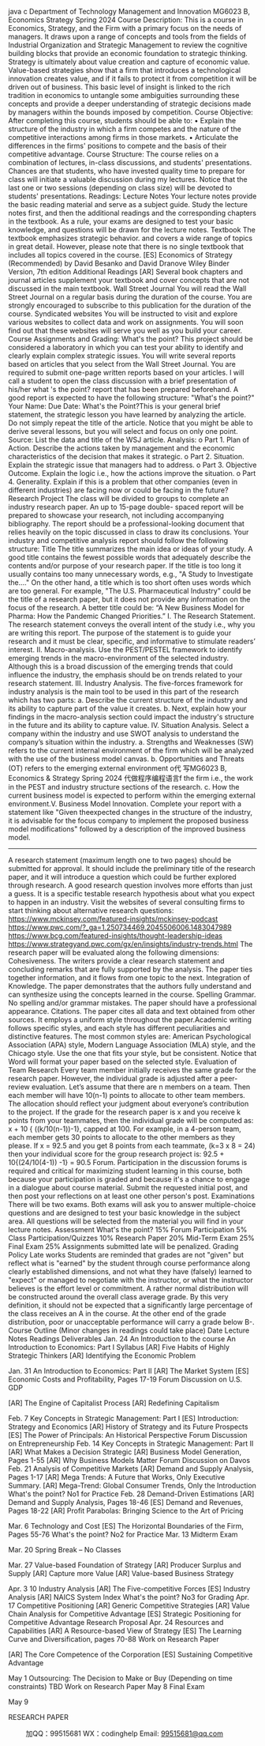 java c
Department of Technology Management and Innovation 
MG6023 B, Economics  Strategy 
Spring 2024 
Course Description: This is a course in Economics, Strategy, and the Firm with   a primary   focus   on the needs   of   managers.   It   draws upon   a range   of concepts   and tools   from   the   fields   of Industrial   Organization   and   Strategic   Management to review the cognitive building blocks that provide an economic foundation to strategic   thinking.   Strategy   is   ultimately   about   value   creation   and   capture   of   economic   value.   Value-based strategies   show   that   a   firm   that   introduces   a   technological   innovation   creates   value,   and   if it   fails   to   protect it from competition it will be driven out of   business. This basic level of   insight   is   linked to the   rich   tradition   in   economics   to   untangle   some   ambiguities   surrounding   these   concepts   and   provide   a   deeper understanding of strategic decisions made by managers within the bounds imposed by   competition.
Course Objective: 
After completing this course, students should be   able to:
•         Explain   the   structure   of   the   industry   in   which   a   firm   competes   and   the   nature   of   the competitive interactions among firms in those markets.
•         Articulate   the   differences   in   the   firms' positions   to   compete   and   the   basis   of   their   competitive advantage.
Course Structure: The   course   relies   on   a   combination   of   lectures,   in-class   discussions,   and   students'   presentations.   Chances are that   students, who have invested   quality time   to   prepare   for   class   will   initiate   a   valuable   discussion during my lectures. Notice that the   last   one   or   two   sessions   (depending   on   class   size)   will   be devoted to students' presentations.
Readings: 
Lecture Notes Your   lecture notes provide the basic reading   material   and   serve   as   a   subject   guide.   Study   the   lecture   notes first, and then the additional readings and the corresponding chapters   in the textbook.   As   a rule,   your   exams   are   designed   to   test   your   basic   knowledge,   and   questions   will   be   drawn   for   the   lecture   notes.
Textbook 
The   textbook emphasizes strategic   behavior. and covers a   wide   range of   topics in great detail. However,   please note that there is no single textbook that includes all topics   covered   in the   course.
[ES] Economics of Strategy (Recommended) 
by David Besanko and David Dranove Wiley Binder Version,    7th    edition
Additional Readings 
[AR] Several book chapters and   journal articles supplement your textbook and cover concepts that are   not discussed in the main textbook.
Wall Street Journal 
You   will   read   the   Wall   Street   Journal   on   a   regular   basis   during   the   duration   of the   course.   You   are   strongly encouraged to subscribe to this publication for the duration of   the   course.
Syndicated websites 
You will be instructed to visit and explore various websites to collect data   and work   on   assignments.   You will soon find out that these websites will serve you well   as   you build   your   career.
Course Assignments and Grading: 
What's the point? 
This project should be considered a laboratory in which you can   test   your   ability   to   identify   and   clearly   explain complex strategic issues. You will write several reports based on   articles   that   you   select   from the Wall   Street Journal. You are required to submit one-page written reports based on   your   articles.   I will   call   a   student   to   open   the   class   discussion   with   a   brief   presentation   of   his/her what 's the point? report that has been prepared beforehand.
A good report is expected to have the following   structure:
"What's the point?" 
Your Name:                                                                                                                                                                                                                                                                      Due Date:
What's the Point?This is your general brief   statement, the strategic lesson you have learned by analyzing   the   article.      Do not simply repeat the title of   the article. Notice that you might be able to   derive   several   lessons,   but you will select   and focus   on   only   one point.
Source:
List the data and title of   the   WSJ   article.
Analysis:
o   Part   1. Plan of   Action. Describe the actions taken by management and the economic characteristics   of   the   decision   that   makes   it   strategic.
o   Part 2.   Situation. Explain the strategic issue that managers had to address.
o   Part 3. Objective  Outcome. Explain the logic   i.e., how   the   actions   improve   the   situation.
o   Part 4. Generality. Explain if   this is   a   problem   that   other   companies   (even   in   different   industries)   are facing now or could be   facing in   the   future?
Research Project The   class will be   divided to   groups to   complete   an   industry   research   paper.   An   up   to   15-page   double-   spaced   report   will   be   prepared   to   showcase   your   research,   not   including   accompanying   bibliography.   The report should be a professional-looking document that relies heavily on the topic discussed in class   to draw its   conclusions.
Your industry and competitive analysis report should follow   the   following   structure:
Title The title   summarizes the main   idea   or   ideas   of   your   study. A   good   title   contains   the   fewest   possible   words   that   adequately   describe   the   contents   and/or   purpose   of   your   research   paper.   If   the   title   is   too long it usually contains too many unnecessary words, e.g., "A Study to Investigate the...." On the other   hand,   a   title   which   is   too   short   often   uses   words   which   are   too   general.   For   example,   "The   U.S.   Pharmaceutical Industry" could be the title of   a research paper, but it does not provide any information   on   the   focus   of the   research.   A better   title   could be:   “A New   Business   Model   for   Pharma:   How   the   Pandemic   Changed   Priorities.”
I.                         The Research Statement. The   research   statement   conveys   the   overall   intent   of   the   study   i.e., why you are writing this report. The purpose of   the statement is to guide your research   and it must be clear, specific, and informative to   stimulate readers’   interest.
II.                      Macro-analysis. Use   the   PEST/PESTEL   framework   to   identify   emerging   trends   in   the   macro-environment   of the   selected   industry.   Although   this   is   a   broad   discussion   of the   emerging trends that could influence the industry, the emphasis should be on trends related   to your research statement.
III.                Industry Analysis. The five-forces   framework   for industry   analysis   is   the   main   tool   to be   used   in   this   part   of   the   research   which   has   two   parts:
a.       Describe   the current structure   of the   industry   and   its   ability   to   capture   part   of the   value   it creates.
b.      Next,   explain   how   your   findings   in   the   macro-analysis   section   could   impact   the   industry's   structure in the future and its   ability to   capture value.
IV.                Situation    Analysis. Select    a    company   within   the    industry   and   use   SWOT   analysis   to   understand the company’s situation within the industry.
a.       Strengths   and Weaknesses   (SW) refers   to   the current internal   environment   of   the   firm   which   will   be   analyzed   with   the   use   of   the   business   model   canvas.
b.       Opportunities   and   Threats   (OT)   refers   to   the emerging external   environment   o代 写MG6023 B, Economics & Strategy Spring 2024
代做程序编程语言f the   firm   i.e.,   the   work   in   the   PEST   and   industry   structure   sections   of   the   research.
c.       How    the    current      business      model      is      expected      to      perform      within      the      emerging      external   environment.V. Business    Model    Innovation. Complete   your   report   with    a    statement   like    "Given   theexpected changes in the   structure of   the   industry,   it   is   advisable   for   the   focus   company   to   implement   the   proposed   business   model   modifications"   followed   by   a   description   of the   improved business model.
***
A research statement (maximum length one to two pages) should be submitted for   approval.   It should include the preliminary title of   the research paper, and it will introduce a   question which could be further explored through research. A good research question involves more efforts   than   just a guess. It is a specific testable research hypothesis   about what you   expect to happen   in   an   industry.      Visit the websites of   several consulting firms to start thinking about   alternative   research   questions: 
https://www.mckinsey.com/featured-insights/mckinsey-podcast 
https://www.pwc.com/?_ga=1.250734469.2045506006.1483047989 
https://www.bcg.com/featured-insights/thought-leadership-ideas 
https://www.strategyand.pwc.com/gx/en/insights/industry-trends.html 
The research paper will be evaluated along the following dimensions: Cohesiveness. The   writers provide   a   clear research   statement   and   concluding   remarks   that   are   fully   supported by the analysis. The paper ties together information, and it flows from one topic to the next. Integration    of Knowledge. The    paper    demonstrates    that    the    authors    fully    understand    and      can   synthesize using the concepts learned in the course.
Spelling  Grammar. No   spelling   and/or grammar mistakes.   The paper   should have   a professional   appearance.
Citations. The paper   cites   all   data   and   text   obtained   from   other   sources.   It   employs   a uniform   style   throughout the paper.Academic   writing   follows   specific   styles,   and   each   style   has   different   peculiarities   and   distinctive   features.   The   most   common   styles   are:   American   Psychological   Association   (APA)   style,   Modern   Language   Association   (MLA)   style,   and   the   Chicago   style.   Use   the   one   that   fits   your   style,   but   be   consistent. Notice that Word will format your paper based on the selected   style.
Evaluation of Team Research 
Every team member initially receives the same grade for the research paper.    However, the individual   grade is adjusted after a peer-review   evaluation.
Let’s   assume   that   there   are   n   members   on   a   team.   Then   each   member   will   have   10(n-1)   points   to   allocate   to    other    team   members.    The    allocation    should    reflect    your   judgment    about    everyone’s   contribution to the project. If   the grade for the research paper is x   and you receive k points   from your teammates, then the individual grade will be computed as: x +   10   {   ((k/10(n-1))-1},   capped   at   100.
For example, in a 4-person team, each member gets 30 points to allocate to the other members as they   please. If   x = 92.5 and you get 8 points from each teammate, (k=3 x 8 = 24) then your individual score   for the group research project   is: 92.5 +   10{(24/10(4-1)) -1} =   90.5
Forum. Participation in the discussion forums is required and   critical   for maximizing   student learning in this course, both because your participation is graded and because it's   a   chance to   engage   in a dialogue about course material.   Submit the requested initial post, and   then post   your reflections      on at least one   other person's post.
Examinations There   will   be   two   exams.   Both   exams   will   ask   you   to   answer   multiple-choice   questions   and   are   designed   to   test   your   basic   knowledge   in   the   subject   area.   All   questions   will   be   selected   from   the   material you will find in your lecture notes.
Assessment 
What's the point?   15%         Forum Participation 5%
Class Participation/Quizzes   10%
Research Paper 20%         Mid-Term Exam 25%   Final Exam 25%
Assignments submitted late will be penalized.
Grading Policy Late   works   Students   are   reminded   that   grades   are   not   "given"   but   reflect   what   is   "earned"   by   the   student   through   course   performance   along   clearly   established   dimensions,   and   not   what   they   have   (falsely) learned   to "expect" or   managed   to   negotiate   with   the instructor, or   what   the instructor   believes   is the effort level or commitment. A   rather normal   distribution   will   be   constructed   around   the   overall   class   average   grade.   By   this   very   definition,   it   should   not   be   expected   that   a   significantly   large   percentage of   the class receives an A in the course.   At   the   other   end   of   the   grade   distribution, poor   or unacceptable   performance will   carry   a   grade   below   B-.
Course Outline (Minor changes in   readings could take place) 
Date 
Lecture Notes 
Readings 
Deliverables 
Jan. 24 
An Introduction to the course         An Introduction to Economics: Part I 
Syllabus 
[AR] Five Habits of Highly Strategic Thinkers 
[AR] Identifying the Economic Problem 

Jan. 31 
An Introduction to Economics: Part II [AR] The Market System [ES]    Economic Costs and Profitability, Pages 17-19 
Forum Discussion on U.S. GDP 


[AR] The Engine of Capitalist Process 
[AR] Redefining Capitalism 

Feb. 7 
Key Concepts in Strategic   Management: Part I 
[ES]    Introduction: Strategy and Economics 
[AR] History of Strategy and its Future Prospects 
[ES] The Power of Principals: An Historical Perspective 
Forum Discussion on Entrepreneurship 
Feb. 14 
Key Concepts in Strategic Management: Part II 
[AR] What Makes a Decision Strategic 
[AR] Business Model 
Generation, Pages 1-55 
[AR] Why Business Models Matter 
Forum Discussion on Davos 
Feb. 21 
Analysis of Competitive Markets 
[AR] Demand and Supply Analysis, Pages 1-17 
[AR] Mega Trends: A Future that 
Works, Only Executive Summary. 
[AR] Mega-Trend: Global Consumer Trends, Only the Introduction 
What's the point? No1 for Practice 
Feb. 28 
Demand-Driven Estimations 
[AR] Demand and Supply 
Analysis, Pages 18-46 
[ES] Demand and Revenues, Pages 18-22 
[AR] Profit Parabolas: Bringing Science to the Art of Pricing 

Mar. 6 
Technology and Cost 
[ES] The Horizontal Boundaries of the Firm, Pages   55-76 
What's the point? No2 for Practice 
Mar. 13 
Midterm Exam 


Mar. 20 
Spring Break – No Classes 


Mar. 27 
Value-based Foundation of Strategy 
[AR] Producer Surplus and Supply 
[AR] Capture more Value [AR] Value-based Business Strategy 

Apr. 3  10 
Industry Analysis 
[AR] The Five-competitive Forces 
[ES] Industry Analysis 
[AR] NAICS System Index 
What's the point? No3 for Grading 
Apr. 17 
Competitive Positioning 
[AR] Generic Competitive Strategies 
[AR] Value Chain Analysis for 
Competitive Advantage 
[ES] Strategic Positioning for Competitive Advantage 
Research Proposal 
Apr. 24 
Resources and Capabilities 
[AR] A Resource-based View of Strategy 
[ES] The Learning Curve and   Diversification, pages 70-88 
Work on Research Paper 



[AR] The Core Competence of the Corporation 
[ES] Sustaining Competitive Advantage 

May 1 
Outsourcing: The Decision to 
Make or Buy (Depending on time constraints) 
TBD 
Work on Research Paper 
May 8 
Final Exam 


May 9 


RESEARCH PAPER 







         
加QQ：99515681  WX：codinghelp  Email: 99515681@qq.com
